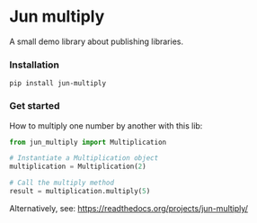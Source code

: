 # Jun multiply
A small demo library about publishing libraries.

### Installation
```
pip install jun-multiply
```

### Get started
How to multiply one number by another with this lib:

```Python
from jun_multiply import Multiplication

# Instantiate a Multiplication object
multiplication = Multiplication(2)

# Call the multiply method
result = multiplication.multiply(5)
```

Alternatively, see:
https://readthedocs.org/projects/jun-multiply/

